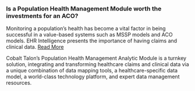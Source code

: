 ### Is a Population Health Management Module worth the investments for an ACO?

Monitoring a population’s health has become a vital factor in being successful in a value-based systems such as MSSP models and ACO models. EHR Intelligence presents the importance of having claims and clinical data. [Read More][1]

[1]: http://ehrintelligence.com/2014/03/04/what-decides-the-success-of-aco-population-health-models/

Cobalt Talon’s Population Health Management Analytic Module is a turnkey solution, integrating and transforming healthcare claims and clinical data via a unique combination of data mapping tools, a healthcare-specific data model, a world-class technology platform, and expert data management resources. 

